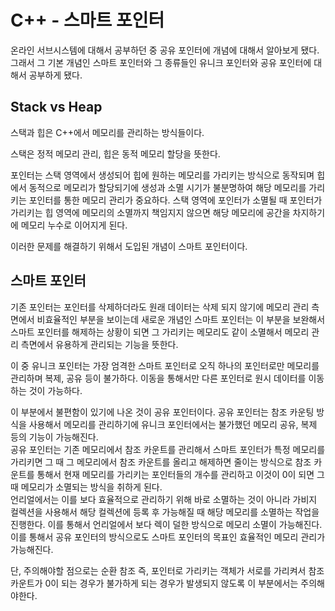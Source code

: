# C++ - 스마트 포인터

온라인 서브시스템에 대해서 공부하던 중 공유 포인터에 개념에 대해서 알아보게 됐다.<br>
그래서 그 기본 개념인 스마트 포인터와 그 종류들인 유니크 포인터와 공유 포인터에 대해서 공부하게 됐다.

## Stack vs Heap

스택과 힙은 C++에서 메모리를 관리하는 방식들이다.

스택은 정적 메모리 관리, 힙은 동적 메모리 할당을 뜻한다.

포인터는 스택 영역에서 생성되어 힙에 원하는 메모리를 가리키는 방식으로 동작되며 힙에서 동적으로 메모리가 할당되기에 생성과 소멸 시기가 불분명하여 해당 메모리를 가리키는 포인터를 통한 메모리 관리가 중요하다. 스택 영역에 포인터가 소멸될 때 포인터가 가리키는 힙 영역에 메모리의 소멸까지 책임지지 않으면 해당 메모리에 공간을 차지하기에 메모리 누수로 이어지게 된다.

이러한 문제를 해결하기 위해서 도입된 개념이 스마트 포인터이다.

## 스마트 포인터

기존 포인터는 포인터를 삭제하더라도 원래 데이터는 삭제 되지 않기에 메모리 관리 측면에서 비효율적인 부분을 보이는데 새로운 개념인 스마트 포인터는 이 부분을 보완해서 스마트 포인터를 해제하는 상황이 되면 그 가리키는 메모리도 같이 소멸해서 메모리 관리 측면에서 유용하게 관리되는 기능을 뜻한다.

이 중 유니크 포인터는 가장 엄격한 스마트 포인터로 오직 하나의 포인터로만 메모리를 관리하며 복제, 공유 등이 불가하다. 이동을 통해서만 다른 포인터로 원시 데이터를 이동하는 것이 가능하다.

이 부분에서 불편함이 있기에 나온 것이 공유 포인터이다. 공유 포인터는 참조 카운팅 방식을 사용해서 메모리를 관리하기에 유니크 포인터에서는 불가했던 메모리 공유, 복제 등의 기능이 가능해진다.<br>
공유 포인터는 기존 메모리에서 참조 카운트를 관리해서 스마트 포인터가 특정 메모리를 가리키면 그 때 그 메모리에서 참조 카운트를 올리고 해제하면 줄이는 방식으로 참조 카운트를 통해서 현재 메모리를 가리키는 포인터들의 개수를 관리하고 이것이 0이 되면 그 때 메모리가 소멸되는 방식을 취하게 된다. <br>
언리얼에서는 이를 보다 효율적으로 관리하기 위해 바로 소멸하는 것이 아니라 가비지 컬렉션을 사용해서 해당 컬렉션에 등록 후 가능해질 때 해당 메모리를 소멸하는 작업을 진행한다. 이를 통해서 언리얼에서 보다 렉이 덜한 방식으로 메모리 소멸이 가능해진다.<br>
이를 통해서 공유 포인터의 방식으로도 스마트 포인터의 목표인 효율적인 메모리 관리가 가능해진다.

단, 주의해야할 점으로는 순환 참조 즉, 포인터로 가리키는 객체가 서로를 가리켜서 참조 카운트가 0이 되는 경우가 불가하게 되는 경우가 발생되지 않도록 이 부분에서는 주의해야한다.
